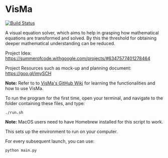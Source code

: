 # VisMa

[![Build Status](https://travis-ci.org/8hantanu/VisMa.svg?branch=master)](https://travis-ci.org/8hantanu/VisMa)

A visual equation solver, which aims to help in grasping how mathematical equations are transformed and solved. By this the threshold for obtaining deeper mathematical understanding can be reduced.

Project Idea: https://summerofcode.withgoogle.com/projects/#6347577401278464

Project Resources such as mock-up and planning document: https://goo.gl/imySCH

**Note:** Refer to to [VisMa's GitHub Wiki](https://github.com/aerospaceresearch/VisMa/wiki) for learning the functionalities and how to use VisMa.

To run the program for the first time, open your terminal, and navigate to the folder containing these files, and type:

```
./run.sh
```

**Note:** MacOS users need to have Homebrew installed for this script to work.  

This sets up the environment to run on your computer.

For every subsequent launch, you can use:

```
python main.py
```
